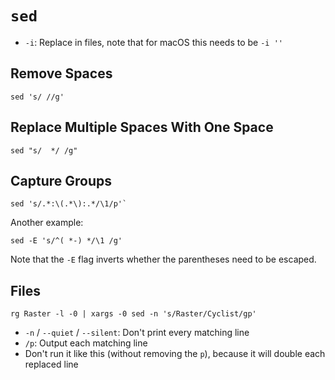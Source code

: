 # `sed`

- `-i`: Replace in files, note that for macOS this needs to be `-i ''`

## Remove Spaces

	sed 's/ //g'

## Replace Multiple Spaces With One Space

	sed "s/  */ /g"

## Capture Groups

	sed 's/.*:\(.*\):.*/\1/p'`

Another example:

    sed -E 's/^( *-) */\1 /g'

Note that the `-E` flag inverts whether the parentheses need to be escaped.

## Files

    rg Raster -l -0 | xargs -0 sed -n 's/Raster/Cyclist/gp'

- `-n` / `--quiet` / `--silent`: Don't print every matching line
- `/p`: Output each matching line
- Don't run it like this (without removing the `p`), because it will double each replaced line
